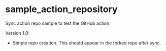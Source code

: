 # sample_action_repository

Sync action repo sample to test the GitHub action.

Version 1.0:
- Simple repo creation. This should appear in the forked repo after sync.
